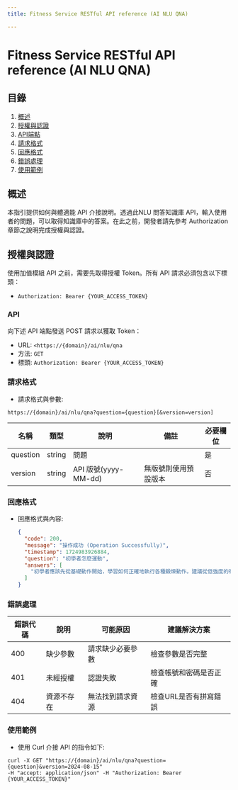 ```yaml
---
title: Fitness Service RESTful API reference (AI NLU QNA)

---
```


# Fitness Service RESTful API reference (AI NLU QNA)

## 目錄
1. [概述](#概述)
2. [授權與認證](#授權與認證)
3. [API端點](#API)
4. [請求格式](#請求格式)
5. [回應格式](#回應格式)
6. [錯誤處理](#錯誤處理)
7. [使用範例](#使用範例)

## 概述
本指引提供如何與體適能 API 介接說明。透過此NLU 問答知識庫 API，輸入使用者的問題，可以取得知識庫中的答案。在此之前，開發者請先參考 Authorization 章節之說明完成授權與認證。

## 授權與認證
使用加值模組 API 之前，需要先取得授權 Token。所有 API 請求必須包含以下標頭：

- `Authorization: Bearer {YOUR_ACCESS_TOKEN}`

### API
向下述 API 端點發送 POST 請求以獲取 Token：
- URL: `<https://{domain}/ai/nlu/qna`
- 方法: `GET`
- 標頭: `Authorization: Bearer {YOUR_ACCESS_TOKEN}`

### 請求格式
- 請求格式與參數:
```shell=
https://{domain}/ai/nlu/qna?question={question}[&version=version]
```

| 名稱 | 類型 | 說明 | 備註 | 必要欄位 | 
| -------- | -------- | -------- | -------- | -------- |
| question | string | 問題 |  | 是 |
| version | string | API 版號(yyyy-MM-dd) | 無版號則使用預設版本 | 否 |

### 回應格式
- 回應格式與內容:
  ```json
  {
    "code": 200,
    "message": "操作成功 (Operation Successfully)",
    "timestamp": 1724983926884,
    "question": "初學者怎麼運動",
    "answers": [
      "初學者應該先從基礎動作開始，學習如何正確地執行各種鍛煉動作。建議從低強度的有氧運動（如散步或慢跑）開始，逐漸增加強度和時間。還應該包括力量訓練（如深蹲、伏地挺身）和柔韌性訓練（如瑜伽或伸展運動）。保持每週至少3-4次的鍛煉頻率，並確保有足夠的休息時間來恢復。"
    ]
  }

### 錯誤處理
| 錯誤代碼 | 說明 | 可能原因 | 建議解決方案 |
| -------- | -------- | -------- | -------- |
| 400 | 缺少參數 | 請求缺少必要參數 | 檢查參數是否完整 |
| 401 | 未經授權 | 認證失敗 | 檢查帳號和密碼是否正確 |
| 404 | 資源不存在 | 無法找到請求資源 | 檢查URL是否有拼寫錯誤 |

### 使用範例
- 使用 Curl 介接 API 的指令如下:
```shell=
curl -X GET "https://{domain}/ai/nlu/qna?question={question}&version=2024-08-15"
-H "accept: application/json" -H "Authorization: Bearer {YOUR_ACCESS_TOKEN}"
```